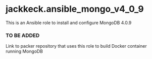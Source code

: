 # jackkeck.ansible_mongo_v4_0_9
This is an Ansible role to install and configure MongoDB 4.0.9

### TO BE ADDED
Link to packer repository that uses this role to build Docker container running MongoDB

